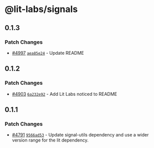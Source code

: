 # @lit-labs/signals

## 0.1.3

### Patch Changes

- [#4997](https://github.com/lit/lit/pull/4997) [`aea85e24`](https://github.com/lit/lit/commit/aea85e24b88108fb13302d0120d9f7cd6bdb08a8) - Update README

## 0.1.2

### Patch Changes

- [#4903](https://github.com/lit/lit/pull/4903) [`6a232e92`](https://github.com/lit/lit/commit/6a232e92af9372892c7a916dd3d25947be674ee0) - Add Lit Labs noticed to README

## 0.1.1

### Patch Changes

- [#4791](https://github.com/lit/lit/pull/4791) [`9566ad53`](https://github.com/lit/lit/commit/9566ad53a0348bca6e41b505e8fbb1a778069118) - Update signal-utils dependency and use a wider version range for the lit dependency.
